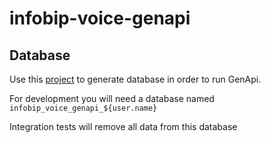 
# infobip-voice-genapi

## Database
Use this [project](https://github.com/EdisKrsmanovic/infobip-voice-genapi-config-db) to generate database in order to run GenApi.

For development you will need a database named `infobip_voice_genapi_${user.name}`

Integration tests will remove all data from this database
